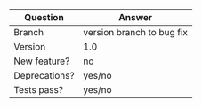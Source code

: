 | Question             | Answer
| -------------------- | ---
| Branch               | version branch to bug fix
| Version              | 1.0
| New feature?         | no
| Deprecations?        | yes/no <!-- don't forget to update VERSION-*.md and src/[version]/CHANGELOG.md files -->
| Tests pass?          | yes/no
